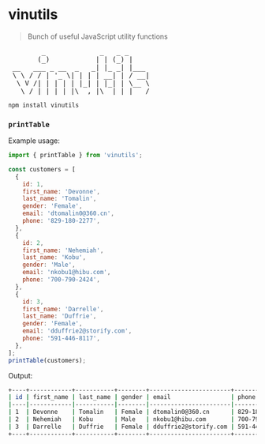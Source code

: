 # vinutils

> Bunch of useful JavaScript utility functions

<pre>
        _             _   _ _     
       (_)           | | (_) |    
 __   ___ _ __  _   _| |_ _| |___ 
 \ \ / / | '_ \| | | | __| | / __|
  \ V /| | | | | |_| | |_| | \__ \
   \_/ |_|_| |_|\__,_|\__|_|_|___/
</pre>

```sh
npm install vinutils
```

### `printTable`

Example usage:

```javascript
import { printTable } from 'vinutils';

const customers = [
  {
    id: 1,
    first_name: 'Devonne',
    last_name: 'Tomalin',
    gender: 'Female',
    email: 'dtomalin0@360.cn',
    phone: '829-180-2277',
  },
  {
    id: 2,
    first_name: 'Nehemiah',
    last_name: 'Kobu',
    gender: 'Male',
    email: 'nkobu1@hibu.com',
    phone: '700-790-2424',
  },
  {
    id: 3,
    first_name: 'Darrelle',
    last_name: 'Duffrie',
    gender: 'Female',
    email: 'dduffrie2@storify.com',
    phone: '591-446-8117',
  },
];
printTable(customers);
```

Output:

```sh
+----+------------+-----------+--------+-----------------------+--------------+
| id | first_name | last_name | gender | email                 | phone        |
|----|------------|-----------|--------|-----------------------|--------------|
| 1  | Devonne    | Tomalin   | Female | dtomalin0@360.cn      | 829-180-2277 |
| 2  | Nehemiah   | Kobu      | Male   | nkobu1@hibu.com       | 700-790-2424 |
| 3  | Darrelle   | Duffrie   | Female | dduffrie2@storify.com | 591-446-8117 |
+----+------------+-----------+--------+-----------------------+--------------+
```
